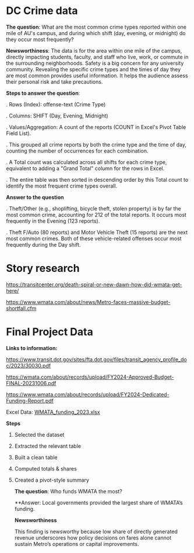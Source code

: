 # DC Crime data
**The question**: What are the most common crime types reported within one mile of AU's campus, and during which shift (day, evening, or midnight) do they occur most frequently?

**Newsworthiness**: The data is for the area within one mile of the campus, directly impacting students, faculty, and staff who live, work, or commute in the surrounding neighborhoods.
 Safety is a big concern for any university community. Revealing the specific crime types and the times of day they are most common provides useful information. 
 It helps the audience assess their personal risk and take precautions.

 **Steps to answer the question**: 
 
  . Rows (Index): offense-text (Crime Type)

. Columns: SHIFT (Day, Evening, Midnight)

. Values/Aggregation: A count of the reports (COUNT in Excel's Pivot Table Field List).

. This grouped all crime reports by both the crime type and the time of day, counting the number of occurrences for each combination.

. A Total count was calculated across all shifts for each crime type, equivalent to adding a "Grand Total" column for the rows in Excel.

. The entire table was then sorted in descending order by this Total count to identify the most frequent crime types overall.

**Answer to the question**

. Theft/Other (e.g., shoplifting, bicycle theft, stolen property) is by far the most common crime, accounting for 212 of the total reports.
It occurs most frequently in the Evening (123 reports).

. Theft F/Auto (80 reports) and Motor Vehicle Theft (15 reports) are the next most common crimes. 
Both of these vehicle-related offenses occur most frequently during the Day shift.

# Story research
https://transitcenter.org/death-spiral-or-new-dawn-how-did-wmata-get-here/

https://www.wmata.com/about/news/Metro-faces-massive-budget-shortfall.cfm

# Final Project Data
**Links to information:** 

https://www.transit.dot.gov/sites/fta.dot.gov/files/transit_agency_profile_doc/2023/30030.pdf

https://wmata.com/about/records/upload/FY2024-Approved-Budget-FINAL-20231006.pdf

https://www.wmata.com/about/records/upload/FY2024-Dedicated-Funding-Report.pdf

Excel Data: [WMATA_funding_2023.xlsx](https://github.com/user-attachments/files/22663068/WMATA_funding_2023.xlsx)

**Steps**

1. Selected the dataset
   
2. Extracted the relevant table
   
3. Built a clean table
   
4. Computed totals & shares
   
5. Created a pivot-style summary

   **The question**: Who funds WMATA the most?

   **Answer: Local governments provided the largest share of WMATA’s funding.

   **Newsworthiness**

   This finding is newsworthy because low share of directly generated revenue underscores how policy decisions on fares alone cannot sustain Metro’s operations or capital improvements.

   

